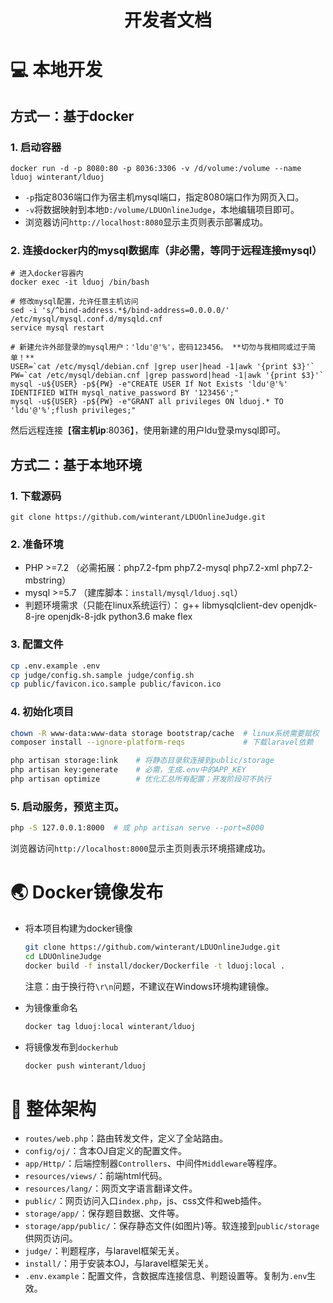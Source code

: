 <h1 align="center">开发者文档</h1>

# 💻 本地开发

## 方式一：基于docker

### 1. 启动容器

  ```shell
  docker run -d -p 8080:80 -p 8036:3306 -v /d/volume:/volume --name lduoj winterant/lduoj
  ```

+ `-p`指定8036端口作为宿主机mysql端口，指定8080端口作为网页入口。
+ `-v`将数据映射到本地`D:/volume/LDUOnlineJudge`，本地编辑项目即可。
+ 浏览器访问`http://localhost:8080`显示主页则表示部署成功。

### 2. 连接docker内的mysql数据库（非必需，等同于远程连接mysql）

  ```shell
  # 进入docker容器内
  docker exec -it lduoj /bin/bash

  # 修改mysql配置，允许任意主机访问
  sed -i 's/^bind-address.*$/bind-address=0.0.0.0/' /etc/mysql/mysql.conf.d/mysqld.cnf
  service mysql restart

  # 新建允许外部登录的mysql用户：'ldu'@'%'，密码123456。 **切勿与我相同或过于简单！**
  USER=`cat /etc/mysql/debian.cnf |grep user|head -1|awk '{print $3}'`
  PW=`cat /etc/mysql/debian.cnf |grep password|head -1|awk '{print $3}'`
  mysql -u${USER} -p${PW} -e"CREATE USER If Not Exists 'ldu'@'%' IDENTIFIED WITH mysql_native_password BY '123456';"
  mysql -u${USER} -p${PW} -e"GRANT all privileges ON lduoj.* TO 'ldu'@'%';flush privileges;"
  ```

然后远程连接【**宿主机ip**:8036】，使用新建的用户ldu登录mysql即可。

## 方式二：基于本地环境

### 1. 下载源码

  ```shell script
  git clone https://github.com/winterant/LDUOnlineJudge.git
  ```

### 2. 准备环境

+ PHP >=7.2 （必需拓展：php7.2-fpm php7.2-mysql php7.2-xml php7.2-mbstring）
+ mysql >=5.7 （建库脚本：`install/mysql/lduoj.sql`）
+ 判题环境需求（只能在linux系统运行）：
    g++ libmysqlclient-dev openjdk-8-jre openjdk-8-jdk python3.6 make flex

### 3. 配置文件

  ```bash
  cp .env.example .env
  cp judge/config.sh.sample judge/config.sh
  cp public/favicon.ico.sample public/favicon.ico
  ```

### 4. 初始化项目

  ```bash
  chown -R www-data:www-data storage bootstrap/cache  # linux系统需要赋权
  composer install --ignore-platform-reqs             # 下载laravel依赖

  php artisan storage:link    # 将静态目录软连接到public/storage
  php artisan key:generate    # 必需，生成.env中的APP_KEY
  php artisan optimize        # 优化汇总所有配置；开发阶段可不执行
  ```

### 5. 启动服务，预览主页。

  ```bash
  php -S 127.0.0.1:8000  # 或 php artisan serve --port=8000
  ```

浏览器访问`http://localhost:8000`显示主页则表示环境搭建成功。

# 🌏 Docker镜像发布

+ 将本项目构建为docker镜像
  
  ```bash
  git clone https://github.com/winterant/LDUOnlineJudge.git
  cd LDUOnlineJudge
  docker build -f install/docker/Dockerfile -t lduoj:local .
  ```
  注意：由于换行符`\r\n`问题，不建议在Windows环境构建镜像。

+ 为镜像重命名

  ```bash
  docker tag lduoj:local winterant/lduoj
  ```

+ 将镜像发布到`dockerhub`

  ```bash
  docker push winterant/lduoj
  ```

# 🧱 整体架构

+ `routes/web.php`：路由转发文件，定义了全站路由。
+ `config/oj/`：含本OJ自定义的配置文件。
+ `app/Http/`：后端控制器`Controllers`、中间件`Middleware`等程序。
+ `resources/views/`：前端html代码。
+ `resources/lang/`：网页文字语言翻译文件。
+ `public/`：网页访问入口`index.php`，js、css文件和web插件。
+ `storage/app/`：保存题目数据、文件等。
+ `storage/app/public/`：保存静态文件(如图片)等。软连接到`public/storage`供网页访问。
+ `judge/`：判题程序，与laravel框架无关。
+ `install/`：用于安装本OJ，与laravel框架无关。
+ `.env.example`：配置文件，含数据库连接信息、判题设置等。复制为`.env`生效。
